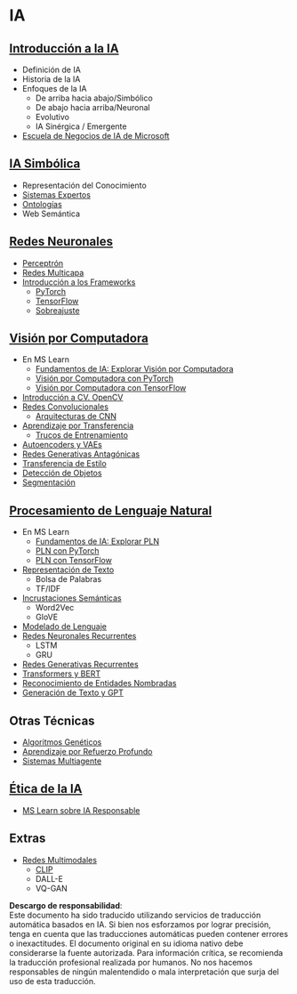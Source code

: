 # IA

## [Introducción a la IA](https://github.com/microsoft/AI-For-Beginners/blob/main/lessons/1-Intro/README.md)
 - Definición de IA
 - Historia de la IA
 - Enfoques de la IA
     - De arriba hacia abajo/Simbólico
     - De abajo hacia arriba/Neuronal
     - Evolutivo
     - IA Sinérgica / Emergente
 - [Escuela de Negocios de IA de Microsoft](https://www.microsoft.com/ai/ai-business-school/?WT.mc_id=academic-77998-cacaste)

## [IA Simbólica](https://github.com/microsoft/AI-For-Beginners/blob/main/lessons/2-Symbolic/README.md)
 - Representación del Conocimiento
 - [Sistemas Expertos](https://github.com/microsoft/AI-For-Beginners/blob/main/lessons/2-Symbolic/Animals.ipynb)
 - [Ontologías](https://github.com/microsoft/AI-For-Beginners/blob/main/lessons/2-Symbolic/FamilyOntology.ipynb)
 - Web Semántica

## [Redes Neuronales](https://github.com/microsoft/AI-For-Beginners/blob/main/lessons/3-NeuralNetworks/README.md)
 - [Perceptrón](https://github.com/microsoft/AI-For-Beginners/blob/main/lessons/3-NeuralNetworks/03-Perceptron/README.md)
 - [Redes Multicapa](https://github.com/microsoft/AI-For-Beginners/blob/main/lessons/3-NeuralNetworks/04-OwnFramework/README.md)
 - [Introducción a los Frameworks](https://github.com/microsoft/AI-For-Beginners/blob/main/lessons/3-NeuralNetworks/05-Frameworks/README.md)
   - [PyTorch](https://github.com/microsoft/AI-For-Beginners/blob/main/lessons/3-NeuralNetworks/05-Frameworks/IntroPyTorch.ipynb)
   - [TensorFlow](https://github.com/microsoft/AI-For-Beginners/blob/main/lessons/3-NeuralNetworks/05-Frameworks/IntroKerasTF.md)
   - [Sobreajuste](https://github.com/microsoft/AI-For-Beginners/blob/main/lessons/3-NeuralNetworks/05-Frameworks/Overfitting.md)

## [Visión por Computadora](https://github.com/microsoft/AI-For-Beginners/blob/main/lessons/4-ComputerVision/README.md)
 - En MS Learn
    - [Fundamentos de IA: Explorar Visión por Computadora](https://docs.microsoft.com/learn/paths/explore-computer-vision-microsoft-azure/?WT.mc_id=academic-77998-cacaste)
    - [Visión por Computadora con PyTorch](https://docs.microsoft.com/learn/modules/intro-computer-vision-pytorch/?WT.mc_id=academic-77998-cacaste)
    - [Visión por Computadora con TensorFlow](https://docs.microsoft.com/learn/modules/intro-computer-vision-TensorFlow/?WT.mc_id=academic-77998-cacaste)
 - [Introducción a CV. OpenCV](https://github.com/microsoft/AI-For-Beginners/blob/main/lessons/4-ComputerVision/06-IntroCV/README.md)
 - [Redes Convolucionales](https://github.com/microsoft/AI-For-Beginners/blob/main/lessons/4-ComputerVision/07-ConvNets/README.md)
   - [Arquitecturas de CNN](https://github.com/microsoft/AI-For-Beginners/blob/main/lessons/4-ComputerVision/07-ConvNets/CNN_Architectures.md)
 - [Aprendizaje por Transferencia](https://github.com/microsoft/AI-For-Beginners/blob/main/lessons/4-ComputerVision/08-TransferLearning/README.md)
   - [Trucos de Entrenamiento](https://github.com/microsoft/AI-For-Beginners/blob/main/lessons/4-ComputerVision/08-TransferLearning/TrainingTricks.md)
 - [Autoencoders y VAEs](https://github.com/microsoft/AI-For-Beginners/blob/main/lessons/4-ComputerVision/09-Autoencoders/README.md)
 - [Redes Generativas Antagónicas](https://github.com/microsoft/AI-For-Beginners/blob/main/lessons/4-ComputerVision/10-GANs/README.md)
 - [Transferencia de Estilo](https://github.com/microsoft/AI-For-Beginners/blob/main/lessons/4-ComputerVision/10-GANs/StyleTransfer.ipynb)
 - [Detección de Objetos](https://github.com/microsoft/AI-For-Beginners/blob/main/lessons/4-ComputerVision/11-ObjectDetection/README.md)
 - [Segmentación](https://github.com/microsoft/AI-For-Beginners/blob/main/lessons/4-ComputerVision/12-Segmentation/README.md)
 
## [Procesamiento de Lenguaje Natural](https://github.com/microsoft/AI-For-Beginners/blob/main/lessons/5-NLP/README.md)
 - En MS Learn
    - [Fundamentos de IA: Explorar PLN](https://docs.microsoft.com/learn/paths/explore-natural-language-processing/?WT.mc_id=academic-77998-cacaste)
    - [PLN con PyTorch](https://docs.microsoft.com/learn/modules/intro-natural-language-processing-pytorch/?WT.mc_id=academic-77998-cacaste)
    - [PLN con TensorFlow](https://docs.microsoft.com/learn/modules/intro-natural-language-processing-TensorFlow/?WT.mc_id=academic-77998-cacaste)
- [Representación de Texto](https://github.com/microsoft/AI-For-Beginners/blob/main/lessons/5-NLP/13-TextRep/README.md)
    - Bolsa de Palabras
    - TF/IDF
 - [Incrustaciones Semánticas](https://github.com/microsoft/AI-For-Beginners/blob/main/lessons/5-NLP/14-Embeddings/README.md)
    - Word2Vec
    - GloVE
 - [Modelado de Lenguaje](https://github.com/microsoft/AI-For-Beginners/blob/main/lessons/5-NLP/15-LanguageModeling)
 - [Redes Neuronales Recurrentes](https://github.com/microsoft/AI-For-Beginners/blob/main/lessons/5-NLP/16-RNN/README.md)
     - LSTM
     - GRU
 - [Redes Generativas Recurrentes](https://github.com/microsoft/AI-For-Beginners/blob/main/lessons/5-NLP/17-GenerativeNetworks/README.md)
 - [Transformers y BERT](https://github.com/microsoft/AI-For-Beginners/blob/main/lessons/5-NLP/18-Transformers/README.md)
 - [Reconocimiento de Entidades Nombradas](https://github.com/microsoft/AI-For-Beginners/blob/main/lessons/5-NLP/19-NER/README.md)
 - [Generación de Texto y GPT](https://github.com/microsoft/AI-For-Beginners/blob/main/lessons/5-NLP/20-LanguageModels/README.md)
## Otras Técnicas
 - [Algoritmos Genéticos](https://github.com/microsoft/AI-For-Beginners/blob/main/lessons/6-Other/21-GeneticAlgorithms/README.md)
 - [Aprendizaje por Refuerzo Profundo](https://github.com/microsoft/AI-For-Beginners/blob/main/lessons/6-Other/22-DeepRL/README.md)
 - [Sistemas Multiagente](https://github.com/microsoft/AI-For-Beginners/blob/main/lessons/6-Other/23-MultiagentSystems/README.md)

## [Ética de la IA](https://github.com/microsoft/AI-For-Beginners/blob/main/lessons/7-Ethics/README.md)
 - [MS Learn sobre IA Responsable](https://docs.microsoft.com/learn/paths/responsible-ai-business-principles/?WT.mc_id=academic-77998-cacaste)
## Extras
 - [Redes Multimodales](https://github.com/microsoft/AI-For-Beginners/blob/main/lessons/X-Extras/X1-MultiModal/README.md)
   - [CLIP](https://github.com/microsoft/AI-For-Beginners/blob/main/lessons/X-Extras/X1-MultiModal/Clip.ipynb)
   - DALL-E
   - VQ-GAN

**Descargo de responsabilidad**:  
Este documento ha sido traducido utilizando servicios de traducción automática basados en IA. Si bien nos esforzamos por lograr precisión, tenga en cuenta que las traducciones automáticas pueden contener errores o inexactitudes. El documento original en su idioma nativo debe considerarse la fuente autorizada. Para información crítica, se recomienda la traducción profesional realizada por humanos. No nos hacemos responsables de ningún malentendido o mala interpretación que surja del uso de esta traducción.